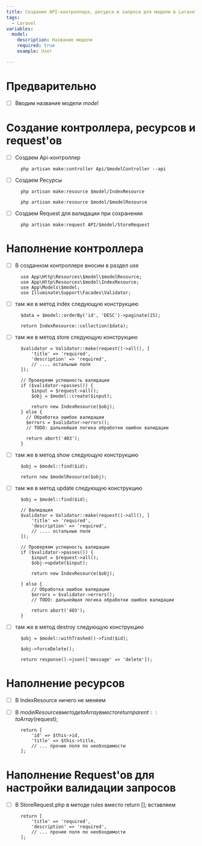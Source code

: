 ```yaml
---
title: Создание API-контроллера, ресурса и запроса для модели в Laravel
tags:
  - Laravel
variables:
  model:
    description: Название модели
    required: true
    example: User

---
```


# Предварительно
- [ ] Вводим название модели <var>model</var>

# Создание контроллера, ресурсов и request'ов

- [ ] Создаем Api-контроллер
  ```
    php artisan make:controller Api/$modelController --api
  ```

- [ ] Создаем Ресурсы
  ```
    php artisan make:resource $model/IndexResource
  ```
  ```
    php artisan make:resource $model/$modelResource
  ```

- [ ] Создаем Request для валидации при сохранении
  ```
    php artisan make:request API/$model/StoreRequest
  ```

# Наполнение контроллера

- [ ] В созданном контроллере вносим в раздел use
  ```
    use App\Http\Resources\$model\$modelResource;
    use App\Http\Resources\$model\IndexResource;
    use App\Models\$model;
    use Illuminate\Support\Facades\Validator;
  ```
- [ ] там же в метод index следующую конструкцию
  ```
    $data = $model::orderBy('id', 'DESC')->paginate(15);

    return IndexResource::collection($data);  
  ```

- [ ] там же в метод store следующую конструкцию
  ```
    $validator = Validator::make(request()->all(), [
        'title' => 'required',
        'description' => 'required',
        // .... остальные поля
    ]);

    // Проверяем успешность валидации
    if ($validator->passes()) {
        $input = $request->all();
        $obj = $model::create($input);

        return new IndexResource($obj);
    } else {
      // Обработка ошибок валидации
      $errors = $validator->errors();
      // TODO: дальнейшая логика обработки ошибок валидации

      return abort('403');
    } 
  ```

- [ ] там же в метод show следующую конструкцию
  ```
    $obj = $model::find($id);

    return new $modelResource($obj);
  ```

- [ ] там же в метод update следующую конструкцию
  ```
    $obj = $model::find($id);

    // Валидация
    $validator = Validator::make(request()->all(), [
        'title' => 'required',
        'description' => 'required',
        // .... остальные поля
    ]);

    // Проверяем успешность валидации
    if ($validator->passes()) {
        $input = $request->all();
        $obj->update($input);

        return new IndexResource($obj);

    } else {
        // Обработка ошибок валидации
        $errors = $validator->errors();
        // TODO: дальнейшая логика обработки ошибок валидации

        return abort('403');
    }
  ```

- [ ] там же в метод destroy следующую конструкцию
  ```
    $obj = $model::withTrashed()->find($id);

    $obj->forceDelete();

    return response()->json(['message' => 'delete']);
  ```

# Наполнение ресурсов

- [ ] В IndexResource ничего не меняем

- [ ] В $modelResource в методе toArray вместо return parent::toArray($request);
  ```
    return [
        'id' => $this->id,
        'title' => $this->title,
        // ... прочие поля по необходимости
    ];
  ```

# Наполнение Request'ов для настройки валидации запросов

- [ ] В StoreRequest.php в методе rules вместо return []; вставляем
  ```
    return [
        'title' => 'required',
        'description' => 'required',
        // ... прочие поля по необходимости
    ];
  ```